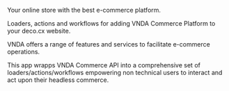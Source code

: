 

Your online store with the best e-commerce platform.

Loaders, actions and workflows for adding VNDA Commerce Platform to your deco.cx website.

VNDA offers a range of features and services to facilitate e-commerce operations.

This app wrapps VNDA Commerce API into a comprehensive set of
loaders/actions/workflows empowering non technical users to interact and act
upon their headless commerce.